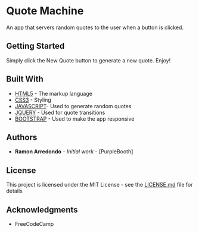 # Quote Machine

An app that servers random quotes to the user when a button is clicked.

## Getting Started

Simply click the New Quote button to generate a new quote. Enjoy!

## Built With

* [HTML5](https://en.wikipedia.org/wiki/HTML5/) - The markup language
* [CSS3](https://developer.mozilla.org/en/docs/Web/CSS/CSS3) - Styling
* [JAVASCRIPT](https://www.w3schools.com/js/)- Used to generate random quotes
* [JQUERY](https://jquery.com/) - Used for quote transitions
* [BOOTSTRAP](https://www.bootstrapcdn.com/) - Used to make the app responsive


## Authors

* **Ramon Arredondo** - *Initial work* - [PurpleBooth]


## License

This project is licensed under the MIT License - see the [LICENSE.md](LICENSE.md) file for details

## Acknowledgments

* FreeCodeCamp
